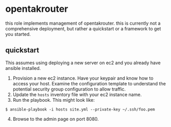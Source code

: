 # opentakrouter

this role implements management of opentakrouter. this is currently not a comprehensive deployment, but rather a quickstart or a framework to get you started.

## quickstart

This assumes using deploying a new server on ec2 and you already have ansible installed.


1. Provision a new ec2 instance. Have your keypair and know how to access your host. Examine the configuration template to understand the potential security group configuration to allow traffic.
2. Update the `hosts` inventory file with your ec2 instance name.
3. Run the playbook. This might look like:
```
$ ansible-playbook -i hosts site.yml --private-key ~/.ssh/foo.pem
```
4. Browse to the admin page on port 8080.
